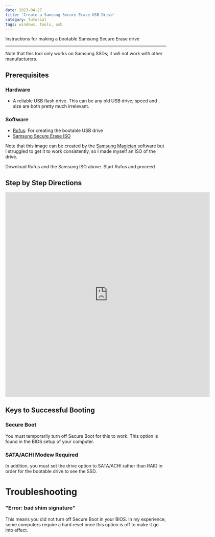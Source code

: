 ```yaml
---
date: 2023-04-27
title: 'Create a Samsung Secure Erase USB Drive'
category: Tutorial
tags: windows, tools, usb
---
```


Instructions for making a bootable Samsung Secure Erase drive

---

Note that this tool only works on Samsung SSDs; it will not work with other manufacturers.

## Prerequisites

### Hardware

- A reliable USB flash drive. This can be any old USB drive; speed and size are both pretty much irrelevant.

### Software

- [Rufus](https://github.com/pbatard/rufus/releases/download/v4.0/rufus-4.0.exe): For creating the bootable USB drive
- [Samsung Secure Erase ISO](https://downloads.jcamp.me/SAMSUNGBOOT.iso)

Note that this image can be created by the [Samsung Magician](https://semiconductor.samsung.com/consumer-storage/support/tools/) software but I struggled to get it to work consistently, so I made myself an ISO of the drive.

Download Rufus and the Samsung ISO above. Start Rufus and proceed

## Step by Step Directions

<iframe src="https://scribehow.com/embed/Creating_Samsung_Secure_Erase_USB_Drive__5bCalPJmScCdlR8sLYJQIg?as=scrollable&skipIntro=true&removeLogo=true" width="640" height="640" allowfullscreen frameborder="0"></iframe>

## Keys to Successful Booting

### Secure Boot

You must temporarily turn off Secure Boot for this to work. This option is found in the BIOS setup of your computer.

### SATA/ACHI Modew Required

In addition, you must set the drive option to SATA/ACHI rather than RAID in order for the bootable drive to see the SSD.

# Troubleshooting

### "Error: bad shim signature"

This means you did not turn off Secure Boot in your BIOS. In my experience, some computers require a hard reset once this option is off to make it go into effect.
